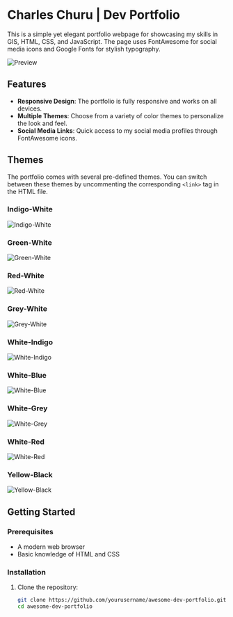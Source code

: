 # Charles Churu |  Dev Portfolio

This is a simple yet elegant portfolio webpage for showcasing my skills in GIS, HTML, CSS, and JavaScript. The page uses FontAwesome for social media icons and Google Fonts for stylish typography.

![Preview](images/preview.png)

## Features

- **Responsive Design**: The portfolio is fully responsive and works on all devices.
- **Multiple Themes**: Choose from a variety of color themes to personalize the look and feel.
- **Social Media Links**: Quick access to my social media profiles through FontAwesome icons.

## Themes

The portfolio comes with several pre-defined themes. You can switch between these themes by uncommenting the corresponding `<link>` tag in the HTML file.

### Indigo-White

![Indigo-White](images/themes/indigo-white.png)

### Green-White

![Green-White](images/themes/green-white.png)

### Red-White

![Red-White](images/themes/red-white.png)

### Grey-White

![Grey-White](images/themes/grey-white.png)

### White-Indigo

![White-Indigo](images/themes/white-indigo.png)

### White-Blue

![White-Blue](images/themes/white-blue.png)

### White-Grey

![White-Grey](images/themes/white-grey.png)

### White-Red

![White-Red](images/themes/white-red.png)

### Yellow-Black

![Yellow-Black](images/themes/yellow-black.png)

## Getting Started

### Prerequisites

- A modern web browser
- Basic knowledge of HTML and CSS

### Installation

1. Clone the repository:

   ```sh
   git clone https://github.com/yourusername/awesome-dev-portfolio.git
   cd awesome-dev-portfolio
